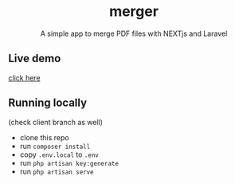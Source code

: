 <h1 style="text-align: center">merger</h1>
<p style="text-align: center">A simple app to merge PDF files with NEXTjs and Laravel</p>

## Live demo

[click here](https://merger-m0nm.vercel.app)

## Running locally

(check client branch as well)

-   clone this repo
-   run `composer install`
-   copy `.env.local` to `.env`
-   run `php artisan key:generate`
-   run `php artisan serve`
